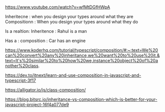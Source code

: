 https://www.youtube.com/watch?v=wfMtDGfHWpA

Inheritecne : when you design your types around what they are
Compositionn : When you design your types around what they do

Is a realtion: Inheritence : Rahul is a man

Has a : composition : Car has an engine

https://www.koderhq.com/tutorial/typescript/composition/#:~:text=We%20can%20convert%20any%20inheritance,we%20want%20to%20use%20it.&text=It's%20similar%20to%20how%20we,instance%20object%20of%20another%20class.

https://dev.to/itnext/learn-and-use-composition-in-javascript-and-typescript-3f17

https://alligator.io/js/class-composition/

https://blog.bitsrc.io/inheritance-vs-composition-which-is-better-for-your-javascript-project-16f4a077de9
